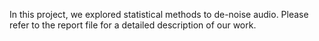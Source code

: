 In this project, we explored statistical methods to de-noise audio. Please refer to the report file for a detailed description of our work.
